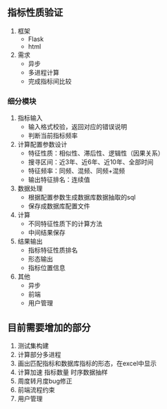 ## 指标性质验证
1. 框架
    * Flask
    * html
2. 需求
    * 异步
    * 多进程计算
    * 完成指标间比较
    
### 细分模块
1. 指标输入
    * 输入格式校验，返回对应的错误说明
    * 判断当前指标频率
2. 计算配置参数设计
    * 特征性质：相似性、滞后性、逻辑性（因果关系）
    * 搜寻区间：近3年、近6年、近10年、全部时间
    * 特征频率：同频、混频、同频+混频
    * 输出特征排名：连续值
3. 数据处理
    * 根据配置参数生成数据库数据抽取的sql
    * 保存成数据库配置文件
4. 计算
    * 不同特征性质下的计算方法
    * 中间结果保存
5. 结果输出
    * 指标特征性质排名
    * 形态输出
    * 指标位置信息
6. 其他
    * 异步
    * 前端
    * 用户管理

## 目前需要增加的部分
1. 测试集构建
2. 计算部分多进程
3. 画出匹配指标和数据库指标的形态，在excel中显示
4. 计算加速 指标数量 时序数据抽样
5. 周度转月度bug修正
6. 前端流程约束
7. 用户管理